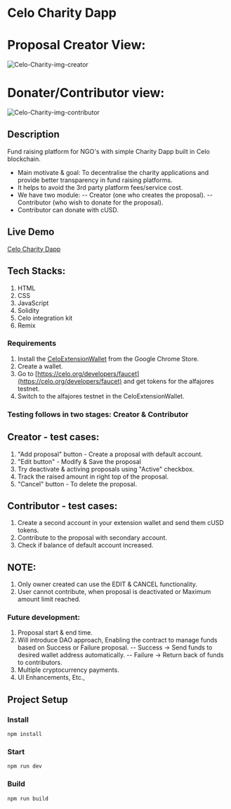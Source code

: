 
# Celo Charity Dapp

# Proposal Creator View:
![Celo-Charity-img-creator](https://user-images.githubusercontent.com/49669209/193618319-aec4d777-c980-489f-b298-e2438bbba9ac.png)

# Donater/Contributor view:
![Celo-Charity-img-contributor](https://user-images.githubusercontent.com/49669209/193618433-0f8b4720-63a6-4324-b015-80346aefdda2.png)


## Description
Fund raising platform for NGO's with simple Charity Dapp built in Celo blockchain.
* Main motivate & goal: To decentralise the charity applications and provide better transparency in fund raising platforms.
* It helps to avoid the 3rd party platform fees/service cost.
* We have two module:
  -- Creator (one who creates the proposal).
  -- Contributor (who wish to donate for the proposal).
* Contributor can donate with cUSD.


## Live Demo
[Celo Charity Dapp](https://santhoshsiva97.github.io/celo-charity-dapp/)

## Tech Stacks:
1. HTML
2. CSS
3. JavaScript
4. Solidity
5. Celo integration kit
6. Remix

### Requirements
1. Install the [CeloExtensionWallet](https://chrome.google.com/webstore/detail/celoextensionwallet/kkilomkmpmkbdnfelcpgckmpcaemjcdh?hl=en) from the Google Chrome Store.
2. Create a wallet.
3. Go to [https://celo.org/developers/faucet](https://celo.org/developers/faucet) and get tokens for the alfajores testnet.
4. Switch to the alfajores testnet in the CeloExtensionWallet.

### Testing follows in two stages: Creator & Contributor

## Creator - test cases:
1. "Add proposal" button - Create a proposal with default account.
2. "Edit button" - Modify & Save the proposal
3. Try deactivate & activing proposals using "Active" checkbox.
4. Track the raised amount in right top of the proposal.
5. "Cancel" button - To delete the proposal.

## Contributor - test cases:
1. Create a second account in your extension wallet and send them cUSD tokens.
2. Contribute to the proposal with secondary account.
3. Check if balance of default account increased.

## NOTE:
1. Only owner created can use the EDIT & CANCEL functionality.
2. User cannot contribute, when proposal is deactivated or Maximum amount limit reached.


### Future development:
1. Proposal start & end time.
2. Will introduce DAO approach, Enabling the contract to manage funds based on Success or Failure proposal.
   -- Success -> Send funds to desired wallet address automatically.
   -- Failure -> Return back of funds to contributors.
3. Multiple cryptocurrency payments.
4. UI Enhancements, Etc.,


## Project Setup

### Install
```
npm install
```

### Start
```
npm run dev
```

### Build
```
npm run build
``` 
